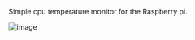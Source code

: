 Simple cpu temperature monitor for the Raspberry pi.

![image](https://user-images.githubusercontent.com/19265585/103269506-aa04fe80-49be-11eb-808e-3577fea32841.png)
